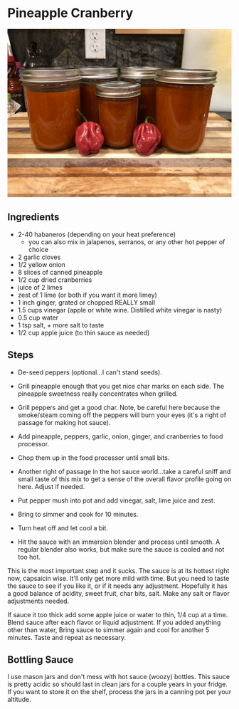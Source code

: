 # Pineapple Cranberry

<img src="pineapple_cranberry_hab.jpeg"
     alt="Pineapple Cranberry Habanero Hot Sauce"
     width=600 />

## Ingredients
- 2-40 habaneros (depending on your heat preference)
    - you can also mix in jalapenos, serranos, or any other hot pepper of choice
- 2 garlic cloves
- 1/2 yellow onion
- 8 slices of canned pineapple
- 1/2 cup dried cranberries
- juice of 2 limes
- zest of 1 lime (or both if you want it more limey)
- 1 inch ginger, grated or chopped REALLY small
- 1.5 cups vinegar (apple or white wine. Distilled white vinegar is nasty)
- 0.5 cup water
- 1 tsp salt, + more salt to taste
- 1/2 cup apple juice (to thin sauce as needed)

## Steps

- De-seed peppers (optional...I can't stand seeds).

- Grill pineapple enough that you get nice char marks on each side.  The pineapple sweetness really concentrates when grilled.

- Grill peppers and get a good char. Note, be careful here because the smoke/steam coming off the peppers will burn your eyes (it's a right of passage for making hot sauce).

- Add pineapple, peppers, garlic, onion, ginger, and cranberries to food processor.

- Chop them up in the food processor until small bits.

- Another right of passage in the hot sauce world...take a careful sniff and small taste of this mix to get a sense of the overall flavor profile going on here. Adjust if needed.

- Put pepper mush into pot and add vinegar, salt, lime juice and zest.

- Bring to simmer and cook for 10 minutes.

- Turn heat off and let cool a bit.

- Hit the sauce with an immersion blender and process until smooth. A regular blender also works, but make sure the sauce is cooled and not too hot.

This is the most important step and it sucks. The sauce is at its hottest right now, capsaicin wise. It'll only get more mild with time. But you need to taste the sauce to see if you like it, or if it needs any adjustment. Hopefully it has a good balance of acidity, sweet fruit, char bits, salt. Make any salt or flavor adjustments needed.

If sauce it too thick add some apple juice or water to thin, 1/4 cup at a time. Blend sauce after each flavor or liquid adjustment. If you added anything other than water, Bring sauce to simmer again and cool for another 5 minutes. Taste and repeat as necessary.

## Bottling Sauce

I use mason jars and don't mess with hot sauce (woozy) bottles. This sauce is pretty acidic so should last in clean jars for a couple years in your fridge. If you want to store it on the shelf, process the jars in a canning pot per your altitude.
